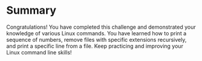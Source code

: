 # Summary

Congratulations! You have completed this challenge and demonstrated your knowledge of various Linux commands. You have learned how to print a sequence of numbers, remove files with specific extensions recursively, and print a specific line from a file. Keep practicing and improving your Linux command line skills!
